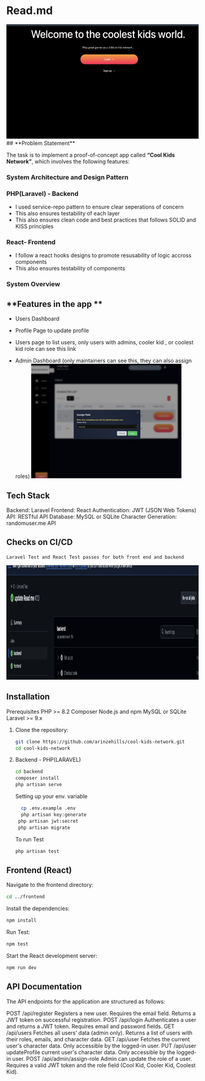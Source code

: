 # **Read.md**

 <img src="./screenshots/banner.png" alt="Login Screen" height="300">
## **Problem Statement**

The task is to implement a proof-of-concept app called **“Cool Kids Network”**, which involves the following features:

### **System Architecture and Design Pattern**

### PHP(Laravel) - Backend

- I used service-repo pattern to ensure clear seperations of concern
- This also ensures testability of each layer
- This also ensures clean code and best practices that follows SOLID and KISS principles

### React- Frontend

- I follow a react hooks designs to promote resusability of logic accross components
- This also ensures testability of components

### **System Overview**

## **Features in the app **

- Users Dashboard
- Profile Page to update profile
- Users page to list users, only users with admins, cooler kid , or coolest kid role can see this link

- Admin Dashboard (only maintainers can see this, they can also assign roles)
  <img src="./screenshots/assignrole.png" alt="Login Screen" height="300">

## Tech Stack

Backend: Laravel
Frontend: React
Authentication: JWT (JSON Web Tokens)
API: RESTful API
Database: MySQL or SQLite
Character Generation: randomuser.me API

## Checks on CI/CD

    Laravel Test and React Test passes for both front end and backend

  <img src="./screenshots/linttest.png" alt="Login Screen" height="300">

## Installation

Prerequisites
PHP >= 8.2
Composer
Node.js and npm
MySQL or SQLite
Laravel >= 9.x

1. Clone the repository:

   ```bash
   git clone https://github.com/arinzehills/cool-kids-network.git
   cd cool-kids-network
   ```

2. Backend - PHP(LARAVEL)

   ```bash
   cd backend
   composer install
   php artisan serve
   ```

   Setting up your env. variable

   ```bash
     cp .env.example .env
     php artisan key:generate
    php artisan jwt:secret
    php artisan migrate
   ```

   To run Test

   ```bash
   php artisan test
   ```

## Frontend (React)

Navigate to the frontend directory:

```bash
cd ../frontend
```

Install the dependencies:

```bash
npm install
```

Run Test:

```bash
npm test
```

Start the React development server:

```bash
npm run dev
```

## API Documentation

The API endpoints for the application are structured as follows:

POST /api/register
Registers a new user.
Requires the email field.
Returns a JWT token on successful registration.
POST /api/login
Authenticates a user and returns a JWT token.
Requires email and password fields.
GET /api/users
Fetches all users’ data (admin only).
Returns a list of users with their roles, emails, and character data.
GET /api/user
Fetches the current user's character data.
Only accessible by the logged-in user.
PUT /api/user
updateProfile current user's character data.
Only accessible by the logged-in user.
POST /api/admin/assign-role
Admin can update the role of a user.
Requires a valid JWT token and the role field (Cool Kid, Cooler Kid, Coolest Kid).
